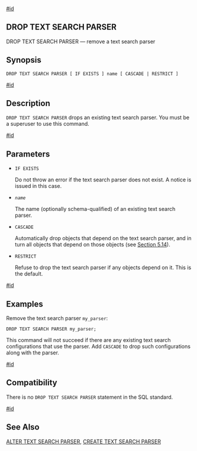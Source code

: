 [#id](#SQL-DROPTSPARSER)

## DROP TEXT SEARCH PARSER

DROP TEXT SEARCH PARSER — remove a text search parser

## Synopsis

```
DROP TEXT SEARCH PARSER [ IF EXISTS ] name [ CASCADE | RESTRICT ]
```

[#id](#id-1.9.3.138.5)

## Description

`DROP TEXT SEARCH PARSER` drops an existing text search parser. You must be a superuser to use this command.

[#id](#id-1.9.3.138.6)

## Parameters

* `IF EXISTS`

  Do not throw an error if the text search parser does not exist. A notice is issued in this case.

* *`name`*

  The name (optionally schema-qualified) of an existing text search parser.

* `CASCADE`

  Automatically drop objects that depend on the text search parser, and in turn all objects that depend on those objects (see [Section 5.14](ddl-depend)).

* `RESTRICT`

  Refuse to drop the text search parser if any objects depend on it. This is the default.

[#id](#id-1.9.3.138.7)

## Examples

Remove the text search parser `my_parser`:

```
DROP TEXT SEARCH PARSER my_parser;
```

This command will not succeed if there are any existing text search configurations that use the parser. Add `CASCADE` to drop such configurations along with the parser.

[#id](#id-1.9.3.138.8)

## Compatibility

There is no `DROP TEXT SEARCH PARSER` statement in the SQL standard.

[#id](#id-1.9.3.138.9)

## See Also

[ALTER TEXT SEARCH PARSER](sql-altertsparser), [CREATE TEXT SEARCH PARSER](sql-createtsparser)